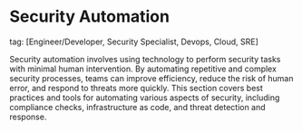 # Security Automation
tag: [Engineer/Developer, Security Specialist, Devops, Cloud, SRE]

Security automation involves using technology to perform security tasks with minimal human intervention. By automating repetitive and complex security processes, teams can improve efficiency, reduce the risk of human error, and respond to threats more quickly. This section covers best practices and tools for automating various aspects of security, including compliance checks, infrastructure as code, and threat detection and response.
